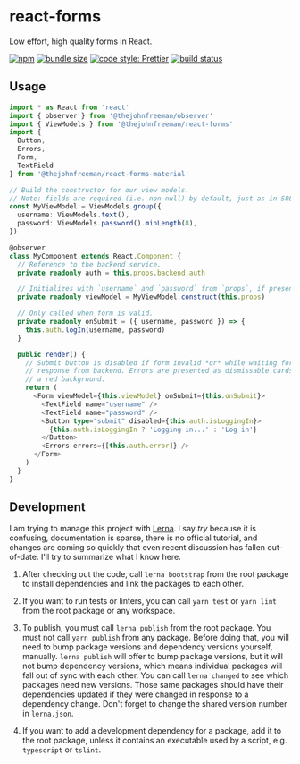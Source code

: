 # react-forms

Low effort, high quality forms in React.

[![npm](https://img.shields.io/npm/v/@thejohnfreeman/react-forms.svg)](https://www.npmjs.com/package/@thejohnfreeman/react-forms)
[![bundle size](https://img.shields.io/bundlephobia/minzip/@thejohnfreeman/react-forms.svg?style=flat)](https://bundlephobia.com/result?p=@thejohnfreeman/react-forms)
[![code style: Prettier](https://img.shields.io/badge/code_style-prettier-ff69b4.svg?style=flat)](https://github.com/prettier/prettier)
[![build status](https://travis-ci.org/thejohnfreeman/react-forms.svg?branch=master)](https://travis-ci.org/thejohnfreeman/react-forms)


## Usage

```typescript
import * as React from 'react'
import { observer } from '@thejohnfreeman/observer'
import { ViewModels } from '@thejohnfreeman/react-forms'
import {
  Button,
  Errors,
  Form,
  TextField
} from '@thejohnfreeman/react-forms-material'

// Build the constructor for our view models.
// Note: fields are required (i.e. non-null) by default, just as in SQL.
const MyViewModel = ViewModels.group({
  username: ViewModels.text(),
  password: ViewModels.password().minLength(8),
})

@observer
class MyComponent extends React.Component {
  // Reference to the backend service.
  private readonly auth = this.props.backend.auth

  // Initializes with `username` and `password` from `props`, if present.
  private readonly viewModel = MyViewModel.construct(this.props)

  // Only called when form is valid.
  private readonly onSubmit = ({ username, password }) => {
    this.auth.logIn(username, password)
  }

  public render() {
    // Submit button is disabled if form invalid *or* while waiting for
    // response from backend. Errors are presented as dismissable cards with
    // a red background.
    return (
      <Form viewModel={this.viewModel} onSubmit={this.onSubmit}>
        <TextField name="username" />
        <TextField name="password" />
        <Button type="submit" disabled={this.auth.isLoggingIn}>
          {this.auth.isLoggingIn ? 'Logging in...' : 'Log in'}
        </Button>
        <Errors errors={[this.auth.error]} />
      </Form>
    )
  }
}
```


## Development

I am trying to manage this project with [Lerna][]. I say _try_ because it is
confusing, documentation is sparse, there is no official tutorial, and
changes are coming so quickly that even recent discussion has fallen
out-of-date. I'll try to summarize what I know here.

1. After checking out the code, call `lerna bootstrap` from the root package
   to install dependencies and link the packages to each other.

2. If you want to run tests or linters, you can call `yarn test` or `yarn
   lint` from the root package or any workspace.

3. To publish, you must call `lerna publish` from the root package. You must
   not call `yarn publish` from any package. Before doing that, you will need
   to bump package versions and dependency versions yourself, manually. `lerna
   publish` will offer to bump package versions, but it will not bump
   dependency versions, which means individual packages will fall out of sync
   with each other. You can call `lerna changed` to see which packages need
   new versions. Those same packages should have their dependencies updated if
   they were changed in response to a dependency change. Don't forget to
   change the shared version number in `lerna.json`.

4. If you want to add a development dependency for a package, add it to the
   root package, unless it contains an executable used by a script, e.g.
   `typescript` or `tslint`.

[Lerna]: https://lerna.js.org/
